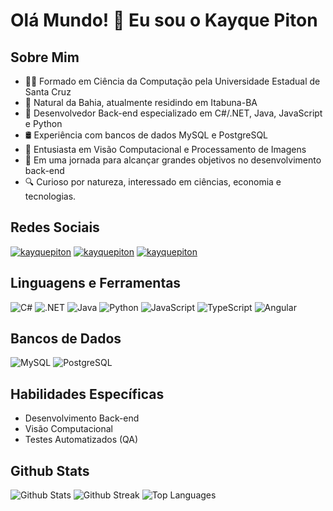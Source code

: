 # Olá Mundo! 👋 Eu sou o Kayque Piton

## Sobre Mim
- 👨‍💻 Formado em Ciência da Computação pela Universidade Estadual de Santa Cruz
- 📍 Natural da Bahia, atualmente residindo em Itabuna-BA
- 🌱 Desenvolvedor Back-end especializado em C#/.NET, Java, JavaScript e Python
- 🛢️ Experiência com bancos de dados MySQL e PostgreSQL
- 🤖 Entusiasta em Visão Computacional e Processamento de Imagens
- 🔭 Em uma jornada para alcançar grandes objetivos no desenvolvimento back-end
- 🔍 Curioso por natureza, interessado em ciências, economia e tecnologias.

## Redes Sociais
<p align="left">
<a href="https://linkedin.com/in/kayquepiton" target="blank"><img src="https://skillicons.dev/icons?i=linkedin" alt="kayquepiton" /></a>
<a href="https://instagram.com/kayquepiton" target="blank"><img src="https://skillicons.dev/icons?i=instagram" alt="kayquepiton" /></a>
<a href="https://github.com/kayquepiton" target="blank"><img src="https://skillicons.dev/icons?i=github" alt="kayquepiton" /></a>
</p>

## Linguagens e Ferramentas
![C#](https://skillicons.dev/icons?i=cs)
![.NET](https://skillicons.dev/icons?i=dotnet)
![Java](https://skillicons.dev/icons?i=java)
![Python](https://skillicons.dev/icons?i=python)
![JavaScript](https://skillicons.dev/icons?i=javascript)
![TypeScript](https://skillicons.dev/icons?i=typescript)
![Angular](https://skillicons.dev/icons?i=angular)

## Bancos de Dados
![MySQL](https://skillicons.dev/icons?i=mysql)
![PostgreSQL](https://skillicons.dev/icons?i=postgresql)

## Habilidades Específicas
- Desenvolvimento Back-end
- Visão Computacional
- Testes Automatizados (QA)

## Github Stats
![Github Stats](https://github-readme-stats.vercel.app/api?username=kayquepiton&show_icons=true&include_all_commits=true&count_private=true&theme=dracula&rank_icon=github)
![Github Streak](http://github-readme-streak-stats.herokuapp.com?user=kayquepiton&theme=dracula)
![Top Languages](https://github-readme-stats.vercel.app/api/top-langs/?username=kayquepiton&show_icons=true&theme=dracula&layout=compact)
